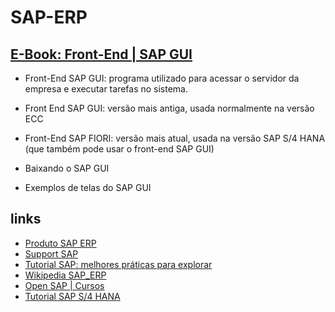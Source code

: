 # SAP-ERP

## [E-Book: Front-End | SAP GUI](https://drive.google.com/file/d/1vOQ-AA-gHGCRW1YrHC0c52ty99KMMu8n/view?usp=sharing)

- Front-End SAP GUI: programa utilizado para acessar o servidor da empresa e executar tarefas no sistema.  

- Front End SAP GUI: versão mais antiga, usada normalmente na versão ECC

- Front-End SAP FIORI: versão mais atual, usada na versão SAP S/4 HANA (que também pode usar o front-end SAP GUI) 

- Baixando o SAP GUI 

- Exemplos de telas do SAP GUI

## links
- [Produto SAP ERP](https://www.sap.com/brazil/products/erp/what-is-sap-erp.html)
- [Support SAP](https://support.sap.com/en/index.htmE)
- [Tutorial SAP: melhores práticas para explorar](https://support.sap.com/content/dam/SAAP/Sol_Pack/Tutorials/Frame_05.04.html)
- [Wikipedia SAP_ERP](https://pt.wikipedia.org/wiki/SAP_ERP)
- [Open SAP | Cursos](https://open.sap.com/courses)
- [Tutorial SAP S/4 HANA](https://www.tutorialspoint.com/sap_hana/sap_hana_overview.htm)
